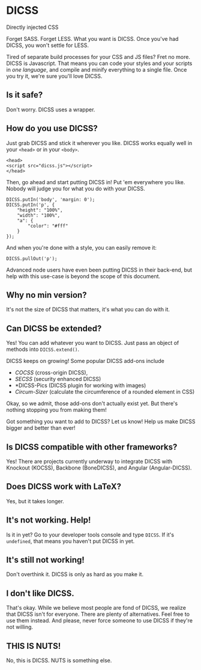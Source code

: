 # DICSS
Directly injected CSS

Forget SASS. Forget LESS. What you want is DICSS. Once you've had DICSS, you won't settle for LESS.

Tired of separate build processes for your CSS and JS files? Fret no more. DICSS is Javascript. That means you can code your styles and your scripts in _one language_, and compile and minify everything to a single file. Once you try it, we're sure you'll love DICSS.

## Is it safe?
Don't worry. DICSS uses a wrapper.

## How do you use DICSS?
Just grab DICSS and stick it wherever you like. DICSS works equally well in your `<head>` or in your `<body>`.

```
<head>
<script src="dicss.js"></script>
</head>
```

Then, go ahead and start putting DICSS in! Put 'em everywhere you like. Nobody will judge you for what you do with your DICSS.

```
DICSS.putIn('body', 'margin: 0');
DICSS.putIn('p', {
    "height": "100%",
    "width": "100%",
    "a": {
        "color": "#fff"
    }
});
```

And when you're done with a style, you can easily remove it:

```
DICSS.pullOut('p');
```

Advanced node users have even been putting DICSS in their back-end, but help with this use-case is beyond the scope of this document.

## Why no min version?
It's not the size of DICSS that matters, it's what you can do with it.

## Can DICSS be extended?
Yes! You can add whatever you want to DICSS. Just pass an object of methods into `DICSS.extend()`.

DICSS keeps on growing! Some popular DICSS add-ons include

* *COCSS* (cross-origin DICSS),
* *SECSS* (security enhanced DICSS)
* *DICSS-Pics (DICSS plugin for working with images)
* *Circum-Sizer* (calculate the circumference of a rounded element in CSS)

Okay, so we admit, those add-ons don't actually exist yet. But there's nothing stopping you from making them!

Got something you want to add to DICSS? Let us know! Help us make DICSS bigger and better than ever!


## Is DICSS compatible with other frameworks?
Yes! There are projects currently underway to integrate DICSS with Knockout (KOCSS), Backbone (BoneDICSS), and Angular (Angular-DICSS).

## Does DICSS work with LaTeX?
Yes, but it takes longer.

## It's not working. Help!
Is it in yet? Go to your developer tools console and type `DICSS`. If it's `undefined`, that means you haven't put DICSS in yet. 

## It's still not working!
Don't overthink it. DICSS is only as hard as you make it.

## I don't like DICSS.
That's okay. While we believe most people are fond of DICSS, we realize that DICSS isn't for everyone. There are plenty of alternatives. Feel free to use them instead. And please, never force someone to use DICSS if they're not willing.

## THIS IS NUTS!
No, this is DICSS. NUTS is something else.
